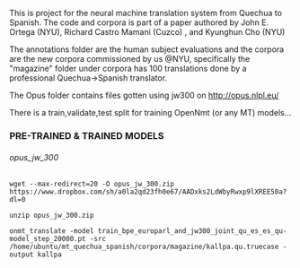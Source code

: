 This is project for the neural machine translation system from Quechua to Spanish.
The code and corpora is part of a paper authored by John E. Ortega (NYU), Richard Castro Mamani (Cuzco) , and Kyunghun Cho (NYU)

The annotations folder are the human subject evaluations and the corpora are the new corpora commissioned by us @NYU, specifically the "magazine" folder under corpora has 100 translations done by a professional Quechua->Spanish translator.

The Opus folder contains files gotten using jw300 on http://opus.nlpl.eu/

There is a train,validate,test split for training OpenNmt (or any MT) models...

### PRE-TRAINED & TRAINED MODELS

###### opus_jw_300

```
wget --max-redirect=20 -O opus_jw_300.zip https://www.dropbox.com/sh/a0la2qd23fh0e67/AADxks2LdWbyRwxp9lXREE50a?dl=0

unzip opus_jw_300.zip

onmt_translate -model train_bpe_europarl_and_jw300_joint_qu_es_es_qu-model_step_20000.pt -src /home/ubuntu/mt_quechua_spanish/corpora/magazine/kallpa.qu.truecase -output kallpa

```

